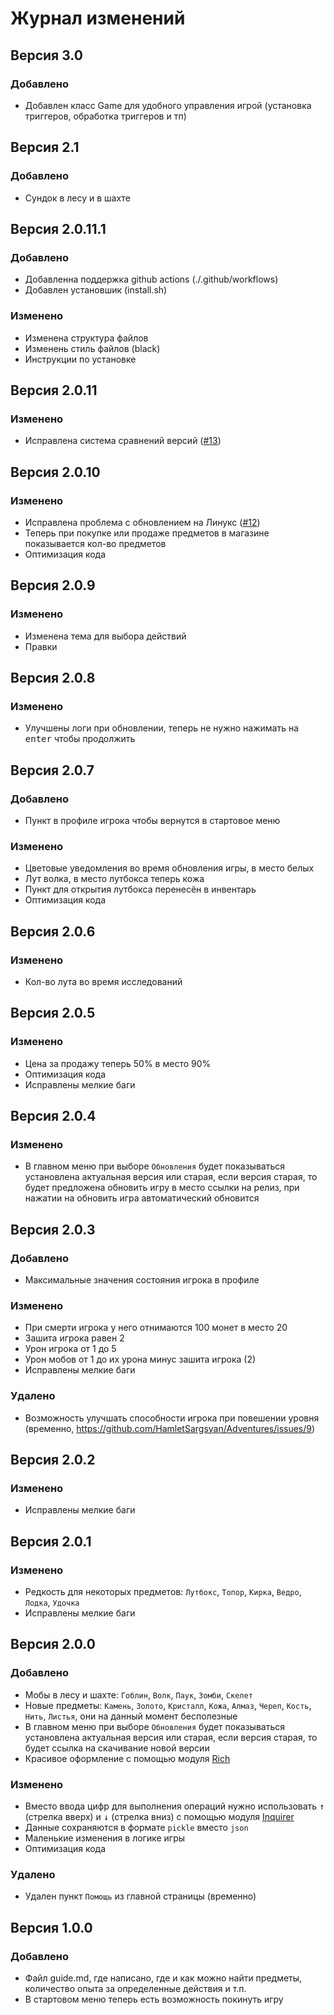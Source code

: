 # Журнал изменений

## Версия 3.0

### Добавлено

- Добавлен класс Game для удобного управления игрой (установка триггеров, обработка триггеров и тп)

## Версия 2.1

### Добавлено

- Сундок в лесу и в шахте


## Версия 2.0.11.1

### Добавлено

- Добавленна поддержка github actions (./.github/workflows)
- Добавлен установшик (install.sh)

### Изменено

- Изменена структура файлов
- Изменень стиль файлов (black)
- Инструкции по установке

## Версия 2.0.11

### Изменено

- Исправлена система сравнений версий ([#13](https://github.com/HamletSargsyan/Adventures/issues/13))

## Версия 2.0.10

### Изменено

- Исправлена проблема с обновлением на Линукс ([#12](https://github.com/HamletSargsyan/Adventures/issues/12))
- Теперь при покупке или продаже предметов в магазине показывается кол-во предметов
- Оптимизация кода

## Версия 2.0.9

### Изменено

- Изменена тема для выбора действий
- Правки

## Версия 2.0.8

### Изменено

- Улучшены логи при обновлении, теперь не нужно нажимать на <kbd>enter</kbd> чтобы продолжить

## Версия 2.0.7

### Добавлено

- Пункт в профиле игрока чтобы вернутся в стартовое меню

### Изменено

- Цветовые уведомления во время обновления игры, в место белых
- Лут волка, в место лутбокса теперь кожа
- Пункт для открытия лутбокса перенесён в инвентарь
- Оптимизация кода

## Версия 2.0.6

### Изменено

- Кол-во лута во время исследований

## Версия 2.0.5

### Изменено

- Цена за продажу теперь 50% в место 90%
- Оптимизация кода
- Исправлены мелкие баги

## Версия 2.0.4

### Изменено

- В главном меню при выборе `Обновления` будет показываться установлена актуальная версия или старая, если версия старая, то будет предложена обновить игру в место ссылки на релиз, при нажатии на обновить игра автоматический обновится

## Версия 2.0.3

### Добавлено

- Максимальные значения состояния игрока в профиле

### Изменено

- При смерти игрока у него отнимаются 100 монет в место 20
- Зашита игрока равен 2
- Урон игрока от 1 до 5
- Урон мобов от 1 до их урона минус зашита игрока (2)
- Исправлены мелкие баги

### Удалено

- Возможность улучшать способности игрока при повешении уровня (временно, <https://github.com/HamletSargsyan/Adventures/issues/9>)

## Версия 2.0.2

### Изменено

- Исправлены мелкие баги

## Версия 2.0.1

### Изменено

- Редкость для некоторых предметов: `Лутбокс`, `Топор`, `Кирка`, `Ведро`, `Лодка`, `Удочка`
- Исправлены мелкие баги

## Версия 2.0.0

### Добавлено

- Мобы в лесу и шахте: `Гоблин`, `Волк`, `Паук`, `Зомби`, `Скелет`
- Новые предметы: `Камень`, `Золото`, `Кристалл`, `Кожа`, `Алмаз`, `Череп`, `Кость`, `Нить`, `Листья`, они на данный момент бесполезные
- В главном меню при выборе `Обновления` будет показываться установлена актуальная версия или старая, если версия старая, то будет ссылка на скачивание новой версии
- Красивое оформление с помощью модуля [Rich](https://github.com/Textualize/rich)

### Изменено

- Вместо ввода цифр для выполнения операций нужно использовать <kbd>↑</kbd> (стрелка вверх) и <kbd>↓</kbd> (стрелка вниз) с помощью модуля [Inquirer](https://github.com/magmax/python-inquirer)
- Данные сохраняются в формате `pickle` вместо `json`
- Маленькие изменения в логике игры
- Оптимизация кода

### Удалено

- Удален пункт `Помощь` из главной страницы (временно)

## Версия 1.0.0

### Добавлено

- Файл guide.md, где написано, где и как можно найти предметы, количество опыта за определенные действия и т.п.
- В стартовом меню теперь есть возможность покинуть игру
